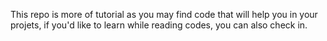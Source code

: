 This repo is more of tutorial as you may find code that will help you in your projets, if you'd like to learn while reading codes, you can also check in.
